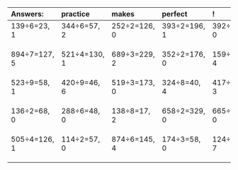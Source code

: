 | Answers: | practice | makes | perfect | ! |
| :--- | :--- | :--- | :--- | :--- |
| 139÷6=23, 1 | 344÷6=57, 2 | 252÷2=126, 0 | 393÷2=196, 1 | 392÷2=196, 0 | 
|   |   |   |   |   | 
|   |   |   |   |   | 
|   |   |   |   |   | 
| 894÷7=127, 5 | 521÷4=130, 1 | 689÷3=229, 2 | 352÷2=176, 0 | 159÷5=31, 4 | 
|   |   |   |   |   | 
|   |   |   |   |   | 
|   |   |   |   |   | 
| 523÷9=58, 1 | 420÷9=46, 6 | 519÷3=173, 0 | 324÷8=40, 4 | 417÷6=69, 3 | 
|   |   |   |   |   | 
|   |   |   |   |   | 
|   |   |   |   |   | 
| 136÷2=68, 0 | 288÷6=48, 0 | 138÷8=17, 2 | 658÷2=329, 0 | 665÷5=133, 0 | 
|   |   |   |   |   | 
|   |   |   |   |   | 
|   |   |   |   |   | 
| 505÷4=126, 1 | 114÷2=57, 0 | 874÷6=145, 4 | 174÷3=58, 0 | 124÷9=13, 7 | 
|   |   |   |   |   | 
|   |   |   |   |   | 
|   |   |   |   |   | 
